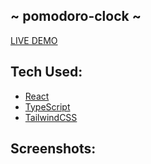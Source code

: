 ## ~ pomodoro-clock ~
[LIVE DEMO](https://brandonngithub.github.io/pomodor-clock/)
<p></p>

## Tech Used:
- [React](https://reactjs.org/)
- [TypeScript](https://www.typescriptlang.org/)
- [TailwindCSS](https://tailwindcss.com/)

## Screenshots:
